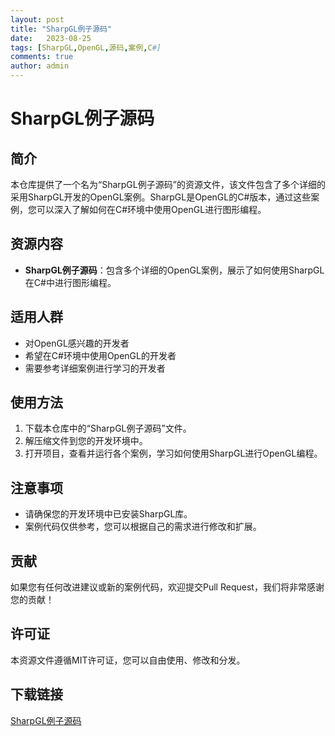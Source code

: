 ```yaml
---
layout: post
title: "SharpGL例子源码"
date:   2023-08-25
tags: [SharpGL,OpenGL,源码,案例,C#]
comments: true
author: admin
---
```

# SharpGL例子源码

## 简介

本仓库提供了一个名为“SharpGL例子源码”的资源文件，该文件包含了多个详细的采用SharpGL开发的OpenGL案例。SharpGL是OpenGL的C#版本，通过这些案例，您可以深入了解如何在C#环境中使用OpenGL进行图形编程。

## 资源内容

- **SharpGL例子源码**：包含多个详细的OpenGL案例，展示了如何使用SharpGL在C#中进行图形编程。

## 适用人群

- 对OpenGL感兴趣的开发者
- 希望在C#环境中使用OpenGL的开发者
- 需要参考详细案例进行学习的开发者

## 使用方法

1. 下载本仓库中的“SharpGL例子源码”文件。
2. 解压缩文件到您的开发环境中。
3. 打开项目，查看并运行各个案例，学习如何使用SharpGL进行OpenGL编程。

## 注意事项

- 请确保您的开发环境中已安装SharpGL库。
- 案例代码仅供参考，您可以根据自己的需求进行修改和扩展。

## 贡献

如果您有任何改进建议或新的案例代码，欢迎提交Pull Request，我们将非常感谢您的贡献！

## 许可证

本资源文件遵循MIT许可证，您可以自由使用、修改和分发。

## 下载链接

[SharpGL例子源码](https://pan.quark.cn/s/aab23dd06020)